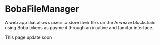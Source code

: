 # BobaFileManager

A web app that allows users to store their files on the Arweave blockchain using Boba tokens as payment through an intuitive and familiar interface.

This page update soon
